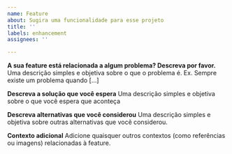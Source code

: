 ```yaml
---
name: Feature
about: Sugira uma funcionalidade para esse projeto
title: ''
labels: enhancement
assignees: ''

---
```


**A sua feature está relacionada a algum problema? Descreva por favor.**
Uma descrição simples e objetiva sobre o que o problema é. Ex. Sempre existe um problema quando [...]

**Descreva a solução que você espera**
Uma descrição simples e objetiva sobre o que você espera que aconteça

**Descreva alternativas que você considerou**
Uma descrição simples e objetiva sobre outras alternativas que vocẽ considerou. 

**Contexto adicional**
Adicione quaisquer outros contextos (como referências ou imagens) relacionadas à feature.
